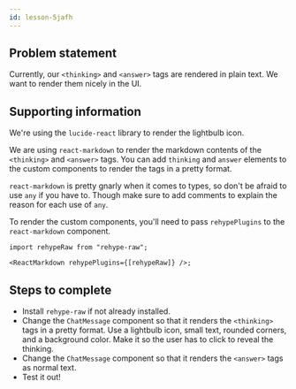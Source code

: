 ```yaml
---
id: lesson-5jafh
---
```


## Problem statement

Currently, our `<thinking>` and `<answer>` tags are rendered in plain text. We want to render them nicely in the UI.

## Supporting information

We're using the `lucide-react` library to render the lightbulb icon.

We are using `react-markdown` to render the markdown contents of the `<thinking>` and `<answer>` tags. You can add `thinking` and `answer` elements to the custom components to render the tags in a pretty format.

`react-markdown` is pretty gnarly when it comes to types, so don't be afraid to use `any` if you have to. Though make sure to add comments to explain the reason for each use of `any`.

To render the custom components, you'll need to pass `rehypePlugins` to the `react-markdown` component.

```tsx
import rehypeRaw from "rehype-raw";

<ReactMarkdown rehypePlugins={[rehypeRaw]} />;
```

## Steps to complete

- Install `rehype-raw` if not already installed.
- Change the `ChatMessage` component so that it renders the `<thinking>` tags in a pretty format. Use a lightbulb icon, small text, rounded corners, and a background color. Make it so the user has to click to reveal the thinking.
- Change the `ChatMessage` component so that it renders the `<answer>` tags as normal text.
- Test it out!
